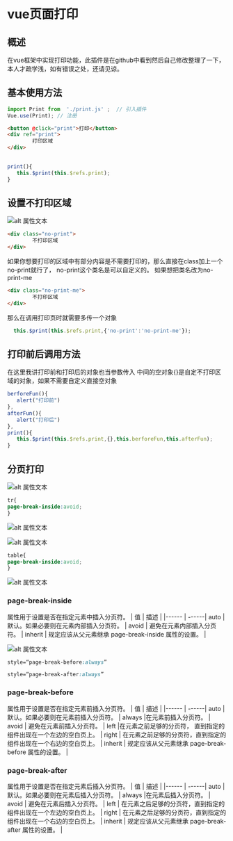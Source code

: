 # vue页面打印
## 概述
在vue框架中实现打印功能，此插件是在github中看到然后自己修改整理了一下，本人才疏学浅，如有错误之处，还请见谅。
## 基本使用方法

```javascript
import Print from  './print.js' ;  // 引入插件  
Vue.use(Print); // 注册
```


```html
<button @click="print">打印</button>
<div ref="print">
        打印区域 
</div>
  
```

```javascript
print(){
   this.$print(this.$refs.print);
}
```

## 设置不打印区域

![alt 属性文本](./image/6.png)

```html
<div class="no-print">
        不打印区域
</div>
```

如果你想要打印的区域中有部分内容是不需要打印的，那么直接在class加上一个no-print就行了，
no-print这个类名是可以自定义的。
如果想把类名改为no-print-me

```html
<div class="no-print-me">
        不打印区域
</div>
```

那么在调用打印页时就需要多传一个对象

```javascript
  this.$print(this.$refs.print,{'no-print':'no-print-me'});

```

## 打印前后调用方法
在这里我讲打印前和打印后的对象也当参数传入
中间的空对象{}是自定不打印区域的对象，如果不需要自定义直接空对象

```javascript
berforeFun(){
   alert("打印前")
},
afterFun(){
   alert("打印后")
},
print(){
   this.$print(this.$refs.print,{},this.berforeFun,this.afterFun);
}
```

## 分页打印

![alt 属性文本](./image/1.png)

```css
tr{
page-break-inside:avoid;
}
```

![alt 属性文本](./image/4.png)

![alt 属性文本](./image/2.png)

```css
table{
page-break-inside:avoid;
}
```

![alt 属性文本](./image/3.png)


### page-break-inside


属性用于设置是否在指定元素中插入分页符。
| 值 | 描述 |
|------ | ------|
auto | 默认。如果必要则在元素内部插入分页符。 |
avoid | 避免在元素内部插入分页符。 |
inherit | 规定应该从父元素继承 page-break-inside 属性的设置。 |

![alt 属性文本](./image/5.png)

```css
style=“page-break-before:always”
```

```css
style=“page-break-after:always”
```



### page-break-before


属性用于设置是否在指定元素前插入分页符。
| 值 | 描述 |
|------ | ------|
auto | 默认。如果必要则在元素前插入分页符。 |
always |在元素前插入分页符。 |
avoid | 避免在元素前插入分页符。 |
left |在元素之前足够的分页符， 直到指定的组件出现在一个左边的空白页上。 |
right | 在元素之前足够的分页符，直到指定的组件出现在一个右边的空白页上。 |
inherit | 规定应该从父元素继承 page-break-before 属性的设置。 |


### page-break-after


属性用于设置是否在指定元素后插入分页符。
| 值 | 描述 |
|------ | ------|
auto | 默认。如果必要则在元素后插入分页符。 |
always |在元素后插入分页符。 |
avoid | 避免在元素后插入分页符。 |
left | 在元素之后足够的分页符，直到指定的组件出现在一个左边的空白页上。 |
right | 在元素之后足够的分页符，直到指定的组件出现在一个右边的空白页上。 |
inherit | 规定应该从父元素继承 page-break-after 属性的设置。 |





